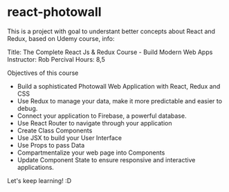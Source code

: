 # react-photowall
This is a project with goal to understant better concepts about React and Redux, based on Udemy course, info:

Title: The Complete React Js & Redux Course - Build Modern Web Apps
Instructor: Rob Percival
Hours: 8,5

Objectives of this course

- Build a sophisticated Photowall Web Application with React, Redux and CSS
- Use Redux to manage your data, make it more predictable and easier to debug.
- Connect your application to Firebase, a powerful database.
- Use React Router to navigate through your application
- Create Class Components
- Use JSX to build your User Interface
- Use Props to pass Data
- Compartmentalize your web page into Components
- Update Component State to ensure responsive and interactive applications.

Let's keep learning! :D
